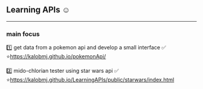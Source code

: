## Learning APIs ☺️

<hr>

### main focus

1️⃣ get data from a pokemon api and develop a small interface ✅
</br>
⭐https://kalobmj.github.io/pokemonApi/

2️⃣ mido-chlorian tester using star wars api ✅
</br>
⭐https://kalobmj.github.io/LearningAPIs/public/starwars/index.html

